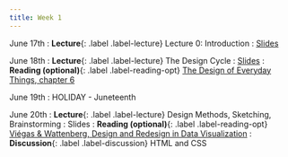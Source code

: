 ```yaml
---
title: Week 1
---
```


<!-- prettier-ignore-start -->

June 17th
: **Lecture**{: .label .label-lecture} Lecture 0: Introduction
  : [Slides](https://bcourses.berkeley.edu/courses/1535376/files/folder/lectures?preview=89049310)

June 18th
: **Lecture**{: .label .label-lecture} The Design Cycle
  : [Slides](https://bcourses.berkeley.edu/courses/1535376/files/folder/lectures?preview=89052562)
: **Reading (optional)**{: .label .label-reading-opt} [The Design of Everyday Things, chapter 6](https://berkeley.app.box.com/s/tfhr8gcdwu5fcehuhvovx3ci4b6cmirz)


June 19th
: HOLIDAY - Juneteenth

June 20th
: **Lecture**{: .label .label-lecture} Design Methods, Sketching, Brainstorming
  : Slides
: **Reading (optional)**{: .label .label-reading-opt} [Viégas & Wattenberg, Design and Redesign in Data Visualization](https://medium.com/@hint_fm/design-and-redesign-4ab77206cf9)
: **Discussion**{: .label .label-discussion} HTML and CSS

<!-- prettier-ignore-end -->
